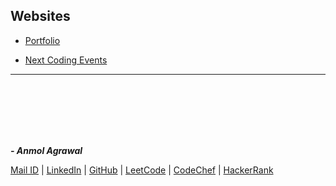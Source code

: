 ## Websites
- [Portfolio](http://anmolagrawal.me/portfolio/)

- [Next Coding Events](http://anmolagrawal.me/next-events/)
___
<br><br><br><br><br>

***- Anmol Agrawal***

[Mail ID](mailto:anmol.ag53@gmail.com?subject=[GitHub]) | [LinkedIn](https://www.linkedin.com/in/anmol-53/) | [GitHub](https://github.com/Anmol53/) | [LeetCode](https://leetcode.com/anmol_53/) | [CodeChef](https://www.codechef.com/users/uniquecoder_) | [HackerRank](https://www.hackerrank.com/anmol_53)
